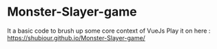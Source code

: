 # Monster-Slayer-game
It a basic code to brush up some core context of VueJs
Play it on here : https://shubiour.github.io/Monster-Slayer-game/
